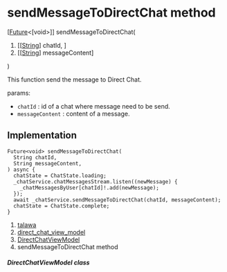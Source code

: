 
<div>

# sendMessageToDirectChat method

</div>


[[Future](https://api.flutter.dev/flutter/dart-core/Future-class.html)\<[void\>]]
sendMessageToDirectChat(

1.  [[[String](https://api.flutter.dev/flutter/dart-core/String-class.html)]
    chatId, ]
2.  [[[String](https://api.flutter.dev/flutter/dart-core/String-class.html)]
    messageContent]

)



This function send the message to Direct Chat.

params:

-   `chatId` : id of a chat where message need to be send.
-   `messageContent` : content of a message.



## Implementation

``` language-dart
Future<void> sendMessageToDirectChat(
  String chatId,
  String messageContent,
) async {
  chatState = ChatState.loading;
  _chatService.chatMessagesStream.listen((newMessage) {
    _chatMessagesByUser[chatId]!.add(newMessage);
  });
  await _chatService.sendMessageToDirectChat(chatId, messageContent);
  chatState = ChatState.complete;
}
```







1.  [talawa](../../index.html)
2.  [direct_chat_view_model](../../view_model_after_auth_view_models_chat_view_models_direct_chat_view_model/)
3.  [DirectChatViewModel](../../view_model_after_auth_view_models_chat_view_models_direct_chat_view_model/DirectChatViewModel-class.html)
4.  sendMessageToDirectChat method

##### DirectChatViewModel class







